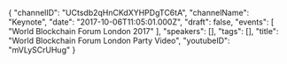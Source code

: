 {
    "channelID": "UCtsdb2qHnCKdXYHPDgTC6tA",
    "channelName": "Keynote",
    "date": "2017-10-06T11:05:01.000Z",
    "draft": false,
    "events": [
        "World Blockchain Forum London 2017"
    ],
    "speakers": [],
    "tags": [],
    "title": "World Blockchain Forum London Party Video",
    "youtubeID": "mVLySCrUHug"
}